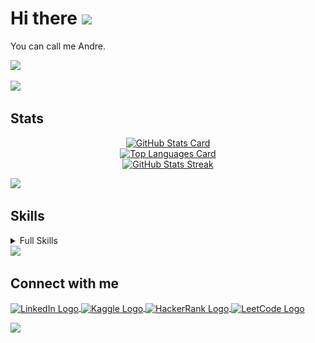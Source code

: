 # Hi there&nbsp;<img src="https://tva1.sinaimg.cn/large/e6c9d24egy1h1571l0uucg205k05egri.gif" width="32" />

You can call me Andre.

![](https://komarev.com/ghpvc/?username=ndrvndr&color=447ff7&label=Visitor+count)

<img src="https://user-images.githubusercontent.com/73097560/115834477-dbab4500-a447-11eb-908a-139a6edaec5c.gif">

## Stats

<p align="center">
	<a href="https://github.com/ndrvndr">
		<img src="https://github-readme-stats.vercel.app/api/top-langs/?username=ndrvndr&layout=compact&theme=github_dark&hide_border=true" alt="GitHub Stats Card" /><br />
		<img src="https://github-readme-stats.vercel.app/api?username=ndrvndr&show_icons=true&theme=github_dark&hide_border=true" alt="Top Languages Card" /><br />
		<img src="https://github-readme-streak-stats.herokuapp.com/?user=ndrvndr&theme=github-dark-blue&hide_border=true" alt="GitHub Stats Streak" />
	</a>
</p>

<img src="https://user-images.githubusercontent.com/73097560/115834477-dbab4500-a447-11eb-908a-139a6edaec5c.gif">

## Skills

<details>
<summary>Full Skills</summary>

### Programming Languages

<p align="left">
	<a href="https://developer.mozilla.org/en-US/docs/Web/JavaScript" target="_blank" rel="noreferrer">
    	<img src="https://raw.githubusercontent.com/devicons/devicon/master/icons/javascript/javascript-original.svg" alt="javascript" width="40" height="40"/>
    </a>
	<a href="https://www.typescriptlang.org/" target="_blank" rel="noreferrer">
    	<img src="https://raw.githubusercontent.com/devicons/devicon/master/icons/typescript/typescript-original.svg" alt="typescript" width="40" height="40"/>
    </a>
	<a href="https://www.python.org" target="_blank" rel="noreferrer">
		<img src="https://raw.githubusercontent.com/devicons/devicon/master/icons/python/python-original.svg" alt="python" width="40" height="40"/>
	</a>
</p>

### Frontend Development

<p align="left">
	<a href="https://www.w3.org/html/" target="_blank" rel="noreferrer">
    	<img src="https://raw.githubusercontent.com/devicons/devicon/master/icons/html5/html5-original-wordmark.svg" alt="html5" width="40" height="40"/>
    </a>
	<a href="https://www.w3schools.com/css/" target="_blank" rel="noreferrer">
    	<img src="https://raw.githubusercontent.com/devicons/devicon/master/icons/css3/css3-original-wordmark.svg" alt="css3" width="40" height="40"/>
    </a>
	<a href="https://sass-lang.com" target="_blank" rel="noreferrer">
    	<img src="https://raw.githubusercontent.com/devicons/devicon/master/icons/sass/sass-original.svg" alt="sass" width="40" height="40"/>
    </a>
	<a href="https://tailwindcss.com/" target="_blank" rel="noreferrer">
    	<img src="https://www.vectorlogo.zone/logos/tailwindcss/tailwindcss-icon.svg" alt="tailwind" width="40" height="40"/>
    </a>
	<a href="https://reactjs.org/" target="_blank" rel="noreferrer">
    	<img src="https://raw.githubusercontent.com/devicons/devicon/master/icons/react/react-original-wordmark.svg" alt="react" width="40" height="40"/>
    </a>
	<a href="https://nextjs.org/" target="_blank" rel="noreferrer">
    	<img src="https://cdn.worldvectorlogo.com/logos/nextjs-2.svg" style="background-color: white;" alt="nextjs" width="40" height="40"/>
    </a>
</p>

### Backend Development

<p align="left">
	<a href="https://nodejs.org" target="_blank" rel="noreferrer">
    	<img src="https://raw.githubusercontent.com/devicons/devicon/master/icons/nodejs/nodejs-original-wordmark.svg" alt="nodejs" width="40" height="40"/>
    </a>
</p>

### Database

<p align="left">
	<a href="https://www.mysql.com/" target="_blank" rel="noreferrer">
    	<img src="https://raw.githubusercontent.com/devicons/devicon/master/icons/mysql/mysql-original-wordmark.svg" alt="mysql" width="40" height="40"/>
    </a>
	<a href="https://www.postgresql.org" target="_blank" rel="noreferrer">
    	<img src="https://raw.githubusercontent.com/devicons/devicon/master/icons/postgresql/postgresql-original-wordmark.svg" alt="postgresql" width="40" height="40"/>
    </a>
	<a href="https://firebase.google.com/" target="_blank" rel="noreferrer">
    	<img src="https://www.vectorlogo.zone/logos/firebase/firebase-icon.svg" alt="firebase" width="40" height="40"/>
    </a>
	<a href="https://www.mongodb.com/" target="_blank" rel="noreferrer">
    	<img src="https://raw.githubusercontent.com/devicons/devicon/master/icons/mongodb/mongodb-original-wordmark.svg" alt="mongodb" width="40" height="40"/>
    </a>
</p>

### Testing

<p align="left">
	<a href="https://jestjs.io" target="_blank" rel="noreferrer">
    	<img src="https://www.vectorlogo.zone/logos/jestjsio/jestjsio-icon.svg" alt="jest" width="40" height="40"/>
    </a>
</p>

### Software

<p align="left">
	<a href="https://www.figma.com/" target="_blank" rel="noreferrer">
    	<img src="https://www.vectorlogo.zone/logos/figma/figma-icon.svg" alt="figma" width="40" height="40"/>
    </a>
	<a href="https://postman.com" target="_blank" rel="noreferrer">
    	<img src="https://www.vectorlogo.zone/logos/getpostman/getpostman-icon.svg" alt="postman" width="40" height="40"/>
    </a>
	<a href="https://git-scm.com/" target="_blank" rel="noreferrer">
    	<img src="https://www.vectorlogo.zone/logos/git-scm/git-scm-icon.svg" alt="git" width="40" height="40"/>
    </a>
</p>

</details>

<img src="https://user-images.githubusercontent.com/73097560/115834477-dbab4500-a447-11eb-908a-139a6edaec5c.gif">

## Connect with me

<p align="left">
	<a href="https://www.linkedin.com/in/andre-avindra/" target="blank">
		<img
			align="center"
			src="https://raw.githubusercontent.com/rahuldkjain/github-profile-readme-generator/master/src/images/icons/Social/linked-in-alt.svg"
			alt="LinkedIn Logo"
			height="30"
			width="40"
		/>
	</a>
	<a href="https://kaggle.com/andreavindra" target="blank">
		<img 
			align="center"
			src="https://raw.githubusercontent.com/rahuldkjain/github-profile-readme-generator/master/src/images/icons/Social/kaggle.svg"
			alt="Kaggle Logo"
			height="30"
			width="40"
		/>
	</a>
	<a href="https://www.hackerrank.com/andreavindra37" target="blank">
		<img 
			align="center"
			src="https://raw.githubusercontent.com/rahuldkjain/github-profile-readme-generator/master/src/images/icons/Social/hackerrank.svg"
			alt="HackerRank Logo"
			height="30"
			width="40"
		/>
	</a>
	<a href="https://www.leetcode.com/andreavindra37" target="blank">
		<img 
			align="center"
			src="https://raw.githubusercontent.com/rahuldkjain/github-profile-readme-generator/master/src/images/icons/Social/leet-code.svg"
			alt="LeetCode Logo"
			height="30"
			width="40"
		/>
	</a>
</p>

<img src="https://user-images.githubusercontent.com/73097560/115834477-dbab4500-a447-11eb-908a-139a6edaec5c.gif">

